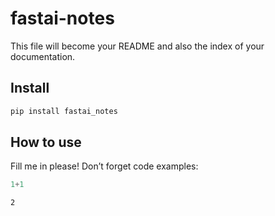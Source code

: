 fastai-notes
================

<!-- WARNING: THIS FILE WAS AUTOGENERATED! DO NOT EDIT! -->

This file will become your README and also the index of your
documentation.

## Install

``` sh
pip install fastai_notes
```

## How to use

Fill me in please! Don’t forget code examples:

``` python
1+1
```

    2
